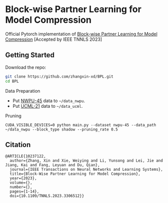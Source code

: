 # Block-wise Partner Learning for Model Compression
Official Pytorch implementation of [Block-wise Partner Learning for Model Compression](https://ieeexplore.ieee.org/abstract/document/10237122) [Accepted by IEEE TNNLS 2023]
## Getting Started

Download the repo:

```bash
git clone https://github.com/zhangxin-xd/BPL.git
cd BPL
```

Data Preparation

- Put [NWPU-45](https://www.kaggle.com/datasets/happyyang/nwpu-data-set) data to `~/data_nwpu`.
- Put [UCML-21](http://weegee.vision.ucmerced.edu/datasets/landuse.html) data to `~/data_ucml`.

Pruning 

```
CUDA_VISIBLE_DEVICES=0 python main.py --dataset nwpu-45 --data_path ~/data_nwpu --block_type shadow --pruning_rate 0.5
```

## Citation
```
@ARTICLE{10237122,
  author={Zhang, Xin and Xie, Weiying and Li, Yunsong and Lei, Jie and Jiang, Kai and Fang, Leyuan and Du, Qian},
  journal={IEEE Transactions on Neural Networks and Learning Systems}, 
  title={Block-Wise Partner Learning for Model Compression}, 
  year={2023},
  volume={},
  number={},
  pages={1-14},
  doi={10.1109/TNNLS.2023.3306512}}
```


